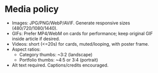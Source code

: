 # Media policy

- Images: JPG/PNG/WebP/AVIF. Generate responsive sizes (480/720/1080/1440).
- GIFs: Prefer MP4/WebM on cards for performance; keep original GIF inside article if desired.
- Videos: short (<=20s) for cards, muted/looping, with poster frame.
- Aspect ratios:
  - Category thumbs: ~3:2 (landscape)
  - Portfolio thumbs: ~4:5 or 3:4 (portrait)
- Alt text required. Captions/credits encouraged.
